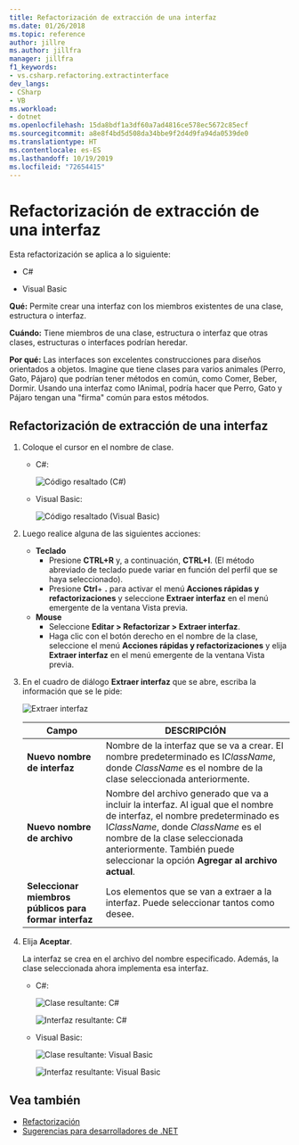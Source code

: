 ```yaml
---
title: Refactorización de extracción de una interfaz
ms.date: 01/26/2018
ms.topic: reference
author: jillre
ms.author: jillfra
manager: jillfra
f1_keywords:
- vs.csharp.refactoring.extractinterface
dev_langs:
- CSharp
- VB
ms.workload:
- dotnet
ms.openlocfilehash: 15da8bdf1a3df60a7ad4816ce578ec5672c85ecf
ms.sourcegitcommit: a8e8f4bd5d508da34bbe9f2d4d9fa94da0539de0
ms.translationtype: HT
ms.contentlocale: es-ES
ms.lasthandoff: 10/19/2019
ms.locfileid: "72654415"
---
```

# <a name="extract-an-interface-refactoring"></a>Refactorización de extracción de una interfaz

Esta refactorización se aplica a lo siguiente:

- C#

- Visual Basic

**Qué:** Permite crear una interfaz con los miembros existentes de una clase, estructura o interfaz.

**Cuándo:** Tiene miembros de una clase, estructura o interfaz que otras clases, estructuras o interfaces podrían heredar.

**Por qué:** Las interfaces son excelentes construcciones para diseños orientados a objetos. Imagine que tiene clases para varios animales (Perro, Gato, Pájaro) que podrían tener métodos en común, como Comer, Beber, Dormir. Usando una interfaz como IAnimal, podría hacer que Perro, Gato y Pájaro tengan una "firma" común para estos métodos.

## <a name="extract-an-interface-refactoring"></a>Refactorización de extracción de una interfaz

1. Coloque el cursor en el nombre de clase.

   - C#:

       ![Código resaltado (C#)](media/extractinterface-highlight-cs.png)

   - Visual Basic:

       ![Código resaltado (Visual Basic)](media/extractinterface-highlight-vb.png)

2. Luego realice alguna de las siguientes acciones:

   - **Teclado**
      - Presione **CTRL+R** y, a continuación, **CTRL+I**. (El método abreviado de teclado puede variar en función del perfil que se haya seleccionado).
      - Presione **Ctrl**+ **.** para activar el menú **Acciones rápidas y refactorizaciones** y seleccione **Extraer interfaz** en el menú emergente de la ventana Vista previa.
   - **Mouse**
      - Seleccione **Editar > Refactorizar > Extraer interfaz**.
      - Haga clic con el botón derecho en el nombre de la clase, seleccione el menú **Acciones rápidas y refactorizaciones** y elija **Extraer interfaz** en el menú emergente de la ventana Vista previa.

3. En el cuadro de diálogo **Extraer interfaz** que se abre, escriba la información que se le pide:

   ![Extraer interfaz](media/extractinterface-dialog-same-file.png)

   | Campo | DESCRIPCIÓN |
   | - | - |
   | **Nuevo nombre de interfaz** | Nombre de la interfaz que se va a crear. El nombre predeterminado es I*ClassName*, donde *ClassName* es el nombre de la clase seleccionada anteriormente. |
   | **Nuevo nombre de archivo** | Nombre del archivo generado que va a incluir la interfaz. Al igual que el nombre de interfaz, el nombre predeterminado es I*ClassName*, donde *ClassName* es el nombre de la clase seleccionada anteriormente. También puede seleccionar la opción **Agregar al archivo actual**. |
   | **Seleccionar miembros públicos para formar interfaz** | Los elementos que se van a extraer a la interfaz. Puede seleccionar tantos como desee. |

4. Elija **Aceptar**.

   La interfaz se crea en el archivo del nombre especificado. Además, la clase seleccionada ahora implementa esa interfaz.

   - C#:

      ![Clase resultante: C#](media/extractinterface-class-cs.png)

      ![Interfaz resultante: C#](media/extractinterface-interface-cs.png)

   - Visual Basic:

      ![Clase resultante: Visual Basic](media/extractinterface-class-vb.png)

      ![Interfaz resultante: Visual Basic](media/extractinterface-interface-vb.png)

## <a name="see-also"></a>Vea también

- [Refactorización](../refactoring-in-visual-studio.md)
- [Sugerencias para desarrolladores de .NET](../csharp-developer-productivity.md)

